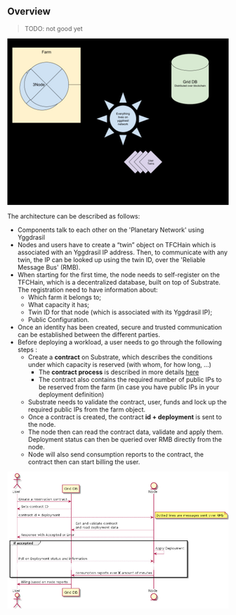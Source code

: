 ## Overview

> TODO: not good yet

![Overlay](img/grid3_overlay.jpg ':size=600')

The architecture can be described as follows:

- Components talk to each other on the 'Planetary Network' using Yggdrasil
- Nodes and users have to create a “twin” object on TFCHain which is associated with an Yggdrasil IP address. Then, to communicate with any twin, the IP can be looked up using the twin ID, over the 'Reliable Message Bus' (RMB).
- When starting for the first time, the node needs to self-register on the TFCHain, which is a decentralized database, built on top of Substrate. The registration need to have information about:
  - Which farm it belongs to;
  - What capacity it has;
  - Twin ID for that node (which is associated with its Yggdrasil IP);
  - Public Configuration.
- Once an identity has been created, secure and trusted communication can be established between the different parties.
- Before deploying a workload, a user needs to go through the following steps :
  - Create a **contract** on Substrate, which describes the conditions under which capacity is reserved (with whom, for how long, ...)
    - The **contract process** is described in more details [here](grid3_contract_flow)
    - The contract also contains the required number of public IPs to be reserved from the farm (in case you have public IPs in your deployment definition)
  - Substrate needs to validate the contract, user, funds and lock up the required public IPs from the farm object.
  - Once a contract is created, the contract **id + deployment** is sent to the node.
  - The node then can read the contract data, validate and apply them. Deployment status can then be queried over RMB directly from the node.
  - Node will also send consumption reports to the contract, the contract then can start billing the user.

![Sequence Diagram](img/sequence.jpg)